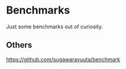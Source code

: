 # Benchmarks

Just some benchmarks out of curiosity.

## Others

https://github.com/sugawarayuuta/benchmark

